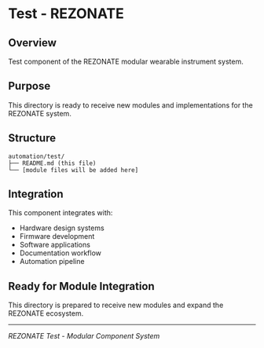 # Test - REZONATE

## Overview
Test component of the REZONATE modular wearable instrument system.

## Purpose
This directory is ready to receive new modules and implementations for the REZONATE system.

## Structure
```
automation/test/
├── README.md (this file)
└── [module files will be added here]
```

## Integration
This component integrates with:
- Hardware design systems
- Firmware development
- Software applications
- Documentation workflow
- Automation pipeline

## Ready for Module Integration
This directory is prepared to receive new modules and expand the REZONATE ecosystem.

---
*REZONATE Test - Modular Component System*
